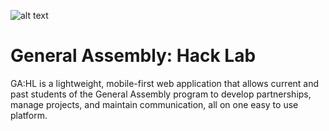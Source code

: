 ![alt text](https://i.imgur.com/3hXIPvS.png)
# General Assembly: Hack Lab
GA:HL is a lightweight, mobile-first web application that allows current and past students of the General Assembly program to develop partnerships, manage projects, and maintain communication, all on one easy to use platform.
